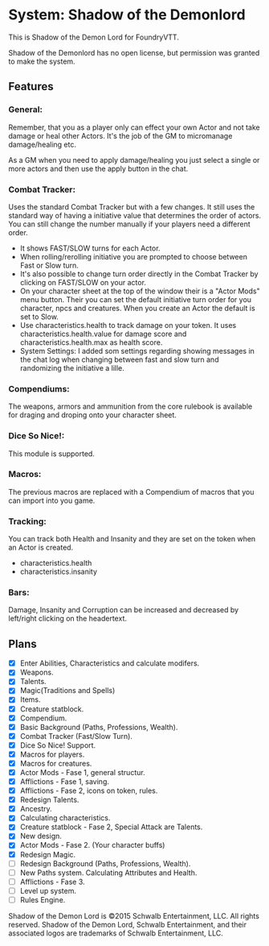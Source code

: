 # System: Shadow of the Demonlord

This is Shadow of the Demon Lord for FoundryVTT.

Shadow of the Demonlord has no open license, but permission was granted to make the system.

## **Features**

### **General:**
Remember, that you as a player only can effect your own Actor and not take damage or heal other Actors. It's the job of the GM to micromanage damage/healing etc. 

As a GM when you need to apply damage/healing you just select a single or more actors and then use the apply button in the chat.

### **Combat Tracker:**
Uses the standard Combat Tracker but with a few changes. It still uses the standard way of having a initiative value that determines the order of actors. You can still change the number manually if your players need a different order.

* It shows FAST/SLOW turns for each Actor.
* When rolling/rerolling initiative you are prompted to choose between Fast or Slow turn.
* It's also possible to change turn order directly in the Combat Tracker by clicking on FAST/SLOW on your actor.
* On your character sheet at the top of the window their is a "Actor Mods" menu button. Their you can set the default initiative turn order for you character, npcs and creatures. When you create an Actor the default is set to Slow.
* Use characteristics.health to track damage on your token. It uses characteristics.health.value for damage score and characteristics.health.max as health score.
* System Settings: I added som settings regarding showing messages in the chat log when changing between fast and slow turn and randomizing the initiative a lille.

### **Compendiums:**
The weapons, armors and ammunition from the core rulebook is available for draging and droping onto your character sheet.

### **Dice So Nice!:**
This module is supported.

### **Macros:**
The previous macros are replaced with a Compendium of macros that you can import into you game.

### **Tracking:**
You can track both Health and Insanity and they are set on the token when an Actor is created.
- characteristics.health
- characteristics.insanity

### **Bars:**
Damage, Insanity and Corruption can be increased and decreased by left/right clicking on the headertext.

## **Plans**
- [x] Enter Abilities, Characteristics and calculate modifers.
- [x] Weapons.
- [x] Talents.
- [x] Magic(Traditions and Spells)
- [x] Items.
- [x] Creature statblock.
- [x] Compendium.
- [x] Basic Background (Paths, Professions, Wealth).
- [x] Combat Tracker (Fast/Slow Turn).
- [x] Dice So Nice! Support.
- [x] Macros for players.
- [x] Macros for creatures.
- [x] Actor Mods - Fase 1, general structur. 
- [x] Afflictions - Fase 1, saving.
- [x] Afflictions - Fase 2, icons on token, rules.
- [x] Redesign Talents.
- [x] Ancestry.
- [x] Calculating characteristics.
- [x] Creature statblock - Fase 2, Special Attack are Talents.
- [x] New design.
- [x] Actor Mods - Fase 2. (Your character buffs)
- [x] Redesign Magic.
- [ ] Redesign Background (Paths, Professions, Wealth).
- [ ] New Paths system. Calculating Attributes and Health.
- [ ] Afflictions - Fase 3.
- [ ] Level up system.
- [ ] Rules Engine.

Shadow of the Demon Lord is ©2015 Schwalb Entertainment, LLC. All rights reserved.
Shadow of the Demon Lord, Schwalb Entertainment, and their associated logos are trademarks of Schwalb Entertainment, LLC.
